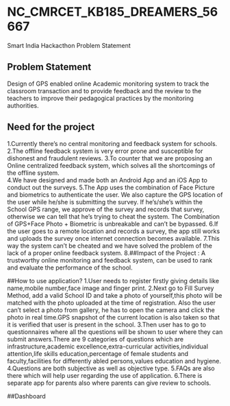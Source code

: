 # NC_CMRCET_KB185_DREAMERS_56667
Smart India Hackacthon Problem Statement

## Problem Statement
Design of GPS enabled online Academic monitoring system to track the classroom transaction and to provide feedback and the review to the teachers to improve their pedagogical practices by the monitoring authorities.

## Need for the project
1.Currently there’s no central monitoring and feedback system for schools.
2.The offline feedback system is very error prone and susceptible for dishonest and fraudulent reviews.
3.To counter that we are proposing an Online centralized feedback system, which solves all the shortcomings of the offline system.  
4.We have designed and made both an Android App and an iOS App to conduct out the surveys.
5.The App uses the combination of Face Picture and biometrics to authenticate the user. We also capture the GPS location of the user while he/she is submitting the survey. If he’s/she’s within the School GPS range, we approve of the survey and records that survey, otherwise we can tell that he’s trying to cheat the system. The Combination of GPS+Face Photo + Biometric is unbreakable and can’t be bypassed.
6.If the user goes to a remote location and records a survey, the app still works and uploads the survey once internet connection becomes available.
7.This way the system can’t be cheated and we have solved the problem of the lack of a proper online feedback system.
8.##Impact of the Project : A trustworthy online monitoring and feedback system, can be used to rank and evaluate the performance of the school.


##How to use application?
1.User needs to register firstly giving details like name,mobile number,face image and finger print.
2.Next go to Fill Survey Method, add a valid School ID and take a photo of yourself,this photo will be matched with the photo uploaded at the time of registration. Also the user can’t select a photo from gallery, he has to open the camera and click the photo in real time.GPS snapshot of the current location is also taken so that it is verified that user is present in the school.
3.Then user has to go to questionnaires where all the questions will be shown to user where they can submit answers.There are 9 categories of questions which are infrastructure,academic excellence,extra-curricular activities,individual attention,life skills education,percentage of female students and faculty,facilities for differently abled persons,values education and hygiene.
4.Questions are both subjective as well as objective type.
5.FAQs are also there which will help user regarding the use of application.
6.There is separate app for parents also where parents can give review to schools.

##Dashboard

